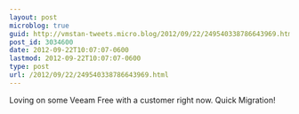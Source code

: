 ```yaml
---
layout: post
microblog: true
guid: http://vmstan-tweets.micro.blog/2012/09/22/249540338786643969.html
post_id: 3034600
date: 2012-09-22T10:07:07-0600
lastmod: 2012-09-22T10:07:07-0600
type: post
url: /2012/09/22/249540338786643969.html
---
```

Loving on some Veeam Free with a customer right now. Quick Migration!
